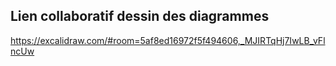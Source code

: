 ## Lien collaboratif dessin des diagrammes

https://excalidraw.com/#room=5af8ed16972f5f494606,_MJIRTqHj7IwLB_vFlncUw
